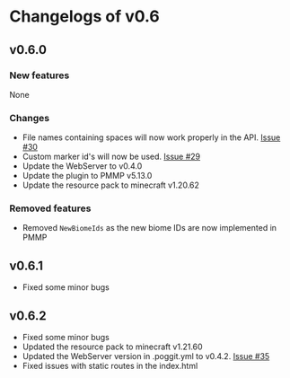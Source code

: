 # Changelogs of v0.6

## v0.6.0

### New features

None

### Changes

- File names containing spaces will now work properly in the
  API. [Issue #30](https://github.com/Hebbinkpro/PocketMap/issues/30)
- Custom marker id's will now be used. [Issue #29](https://github.com/Hebbinkpro/PocketMap/issues/29)
- Update the WebServer to v0.4.0
- Update the plugin to PMMP v5.13.0
- Update the resource pack to minecraft v1.20.62

### Removed features

- Removed `NewBiomeIds` as the new biome IDs are now implemented in PMMP

## v0.6.1

- Fixed some minor bugs

## v0.6.2

- Fixed some minor bugs
- Updated the resource pack to minecraft v1.21.60
- Updated the WebServer version in .poggit.yml to v0.4.2. [Issue #35](https://github.com/Hebbinkpro/PocketMap/issues/35)
- Fixed issues with static routes in the index.html